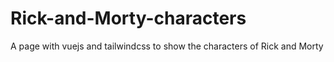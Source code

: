 # Rick-and-Morty-characters
A page with vuejs and tailwindcss to show the characters of Rick and Morty
